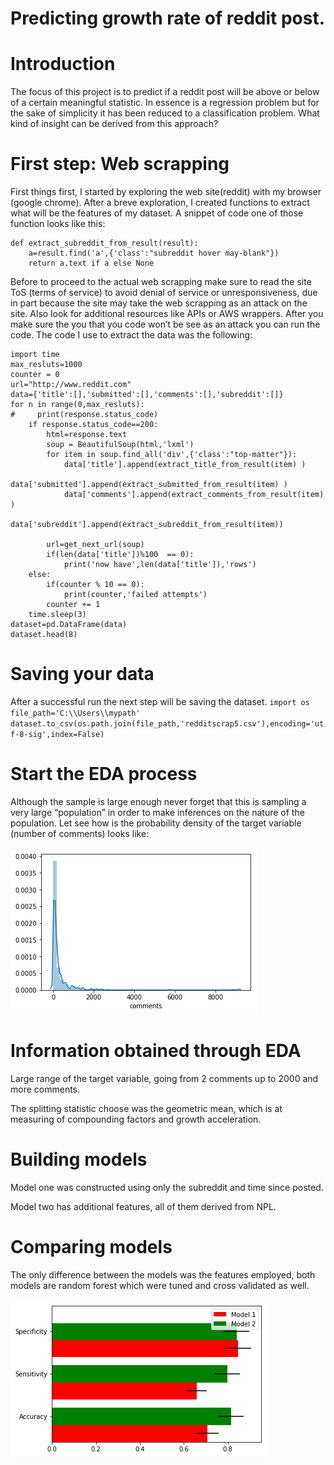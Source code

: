 # Predicting growth rate of reddit post.

# Introduction

The focus of this project is to predict if a reddit post will be above or below of a certain meaningful statistic. In essence is a regression problem but for the sake of simplicity it has been reduced to a classification problem. What kind of insight can be derived from this approach?

# First step: Web scrapping
First things first, I started by exploring the web site(reddit) with my browser (google chrome). After a breve exploration, I created functions to extract what will be the features of my dataset. A snippet of code one of those function looks like this:
```
def extract_subreddit_from_result(result):
    a=result.find('a',{'class':"subreddit hover may-blank"})
    return a.text if a else None
```
Before to proceed to the actual web scrapping make sure to read the site ToS (terms of service) to avoid denial of service or unresponsiveness, due in part because the site may take the web scrapping as an attack on the site. Also look for additional resources like APIs or AWS wrappers. After you make sure the you that you code won’t be see as an attack you can run the code. The code I use to extract the data was the following:
```
import time
max_resluts=1000
counter = 0
url="http://www.reddit.com"
data={'title':[],'submitted':[],'comments':[],'subreddit':[]}
for n in range(0,max_resluts):
#     print(response.status_code)
    if response.status_code==200:    
        html=response.text
        soup = BeautifulSoup(html,'lxml')        
        for item in soup.find_all('div',{'class':"top-matter"}):
            data['title'].append(extract_title_from_result(item) )
            data['submitted'].append(extract_submitted_from_result(item) )
            data['comments'].append(extract_comments_from_result(item) )
            data['subreddit'].append(extract_subreddit_from_result(item))
        
        url=get_next_url(soup)
        if(len(data['title'])%100  == 0):
            print('now have',len(data['title']),'rows')
    else:
        if(counter % 10 == 0):
            print(counter,'failed attempts')
        counter += 1
    time.sleep(3)
dataset=pd.DataFrame(data)
dataset.head(8) 
```
# Saving your data
After a successful run the next step will be saving the dataset.                                                                                                                                                                                                                                   ```
import os                                                                       
file_path='C:\\Users\\mypath'   
dataset.to_csv(os.path.join(file_path,'redditscrap5.csv'),encoding='utf-8-sig',index=False)                                                                     ```

# Start the EDA process

Although the sample is large enough never forget that this is sampling a very large “population” in order to make inferences on the nature of the population. Let see how is the probability density of the target variable (number of comments) looks like:

![proj3hist.png](proj3hist.png)

# Information obtained through EDA

Large range of the target variable, going from 2 comments up to 2000 and more comments. 

The splitting statistic choose was the geometric mean, which is at measuring of compounding factors and growth acceleration.

# Building models 
Model one was constructed using only the subreddit and time since posted.

Model two has additional features, all of them derived from NPL.

# Comparing models
The only difference between the models was the features employed, both models are random forest which were tuned and cross validated as well.

![barmodels.png](barmodels.png)

